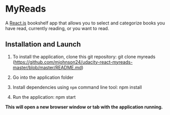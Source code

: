 # MyReads

A [React.js]() bookshelf app that allows you to select and categorize books you have read, currently reading, or you want to read.

## Installation and Launch

1. To install the application, clone this git repository: git clone myreads (https://github.com/mjohnson24/udacity-react-myreads-master/blob/master/README.md)

2. Go into the application folder

3. Install dependencies using `npm` command line tool: npm install

4. Run the application: npm start

**This will open a new browser window or tab with the application running.**